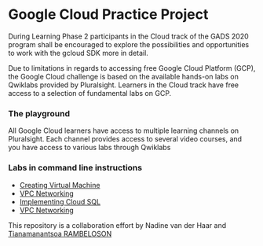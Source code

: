 # Google Cloud Practice Project 
 During Learning Phase 2 participants in the Cloud track of the GADS 2020 program shall be encouraged to explore the possibilities and opportunities to work with the gcloud SDK more in detail.

 Due to limitations in regards to accessing free Google Cloud Platform (GCP), the Google Cloud challenge is based on the available hands-on labs on Qwiklabs provided by Pluralsight. Learners in the Cloud track have free access to a selection of fundamental labs on GCP.

### The playground

All Google Cloud learners have access to multiple learning channels on Pluralsight. Each channel provides access to several video courses, and you have access to various labs through Qwiklabs

### Labs in command line instructions

* [Creating Virtual Machine](https://github.com/rmanantsoa/GoogleCloudPracticeProject/blob/master/Creating_Virtual_Machines/README.md)
* [VPC Networking](https://github.com/rmanantsoa/GoogleCloudPracticeProject/blob/master/VPC_networking/README.md)
* [Implementing Cloud SQL](https://github.com/rmanantsoa/GoogleCloudPracticeProject/blob/master/Implementing_Cloud_SQL/README.md)
* [VPC Networking](https://github.com/rmanantsoa/GoogleCloudPracticeProject/blob/master/VPC_networking/README.md)




This repository is a collaboration effort by Nadine van der Haar and  [Tianamanantsoa RAMBELOSON](https://www.linkedin.com/in/tianamanantsoa-rambeloson/)

